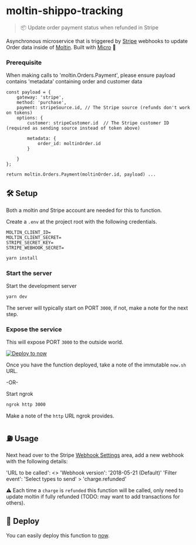 # moltin-shippo-tracking

> 📦 Update order payment status when refunded in Stripe

Asynchronous microservice that is triggered by [Stripe](https://stripe.com) webhooks to update Order data inside of [Moltin](https://moltin.com). Built with [Micro](https://github.com/zeit/micro) 🤩

### Prerequisite

When making calls to 'moltin.Orders.Payment', please ensure payload contains 'metadata' containing order and customer data

```
const payload = {
    gateway: 'stripe',
    method: 'purchase',
    payment: stripeSource.id, // The Stripe source (refunds don't work on tokens)
    options: {
        customer: stripeCustomer.id  // The Stripe customer ID (required as sending source instead of token above)
```
            metadata: {
                order_id: moltinOrder.id
            }
```
    }
};

return moltin.Orders.Payment(moltinOrder.id, payload) ...
```

## 🛠 Setup

Both a moltin _and_ Stripe account are needed for this to function.

Create a `.env` at the project root with the following credentials.

```dosini
MOLTIN_CLIENT_ID=
MOLTIN_CLIENT_SECRET=
STRIPE_SECRET_KEY=
STRIPE_WEBHOOK_SECRET=
```

```bash
yarn install
```

### Start the server

Start the development server

```bash
yarn dev
```

The server will typically start on PORT `3000`, if not, make a note for the next step.


### Expose the service

This will expose PORT `3000` to the outside world. 

[![Deploy to now](https://deploy.now.sh/static/button.svg)](https://deploy.now.sh/?repo=https://github.com/uniquelyparticular/sync-stripe-to-moltin&env=MOLTIN_CLIENT_ID&env=MOLTIN_SECRET_KEY&env=SHIPPO_PRIVATE_KEY&env=MOLTIN_WEBHOOK_SECRET)

Once you have the function deployed, take a note of the immutable `now.sh` URL.


-OR-


Start ngrok
```bash
ngrok http 3000
```

Make a note of the `http` URL ngrok provides.

## ⛽️ Usage
Next head over to the Stripe [Webhook Settings](https://dashboard.stripe.com/account/webhooks) area, add a new webhook with the following details:

'URL to be called': <<ngrok URL or now.sh URL>>
'Webhook version': '2018-05-21 (Default)'
'Filter event': 'Select types to send' > 'charge.refunded'

⚠️ Each time a `charge` is `refunded` this function will be called, only need to update moltin if fully refunded (TODO: may want to add transactions for others).

## 🚀 Deploy

You can easily deploy this function to [now](https://now.sh).
